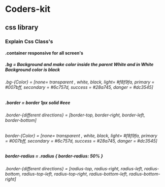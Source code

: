 # Coders-kit
## css library
### Explain Css Class's
#### .container responsive for all screen's 
##### .bg = Background and make color inside the parent White and in White Background color is black
######  .bg-{Color} = [none= transparent , white, black, light= #f8f9fa, primary = #007bff, secondary = #6c757d, success = #28a745, danger =  #dc3545]
##### .border = border 1px  solid #eee
###### .border-{different directions} = [border-top, border-right, border-left, border-bottom]
###### border-{Color} = [none= transparent , white, black, light= #f8f9fa, primary = #007bff, secondary = #6c757d, success = #28a745, danger =  #dc3545]
##### border-radius = .radius { border-radius: 50% }
###### .border-{different directions} = [radius-top, radius-right, radius-left, radius-bottom, radius-top-left, radius-top-right, radius-bottom-left, radius-bottom-right]

